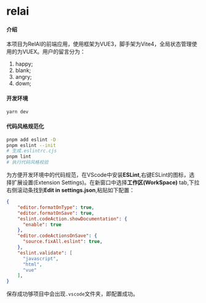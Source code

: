 # relai

#### 介绍
本项目为RelAI的前端应用，使用框架为VUE3，脚手架为Vite4，全局状态管理使用的为VUEX。用户的留言分为：
1. happy;
2. blank;
3. angry;
4. down;

#### 开发环境

```bash
yarn dev
```
#### 代码风格规范化
```bash
pnpm add eslint -D
pnpm eslint --init
# 生成.eslintrc.cjs
pnpm lint
# 执行代码风格校验
```
为方便开发环境中的代码规范，在VScode中安装**ESLint**,右键ESLint的图标，选择扩展设置(Extension Settings)。在新窗口中选择**工作区(WorkSpace)** tab,下拉
右侧滚动条找到**Edit in settings.json**,粘贴如下配置：

```json
{
    "editor.formatOnType": true,
    "editor.formatOnSave": true, 
    "eslint.codeAction.showDocumentation": {
      "enable": true
    },
    "editor.codeActionsOnSave": { 
      "source.fixAll.eslint": true,
    },
    "eslint.validate": [
      "javascript",
      "html",
      "vue"
    ],
}
```

保存成功够项目中会出现`.vscode`文件夹，即配置成功。